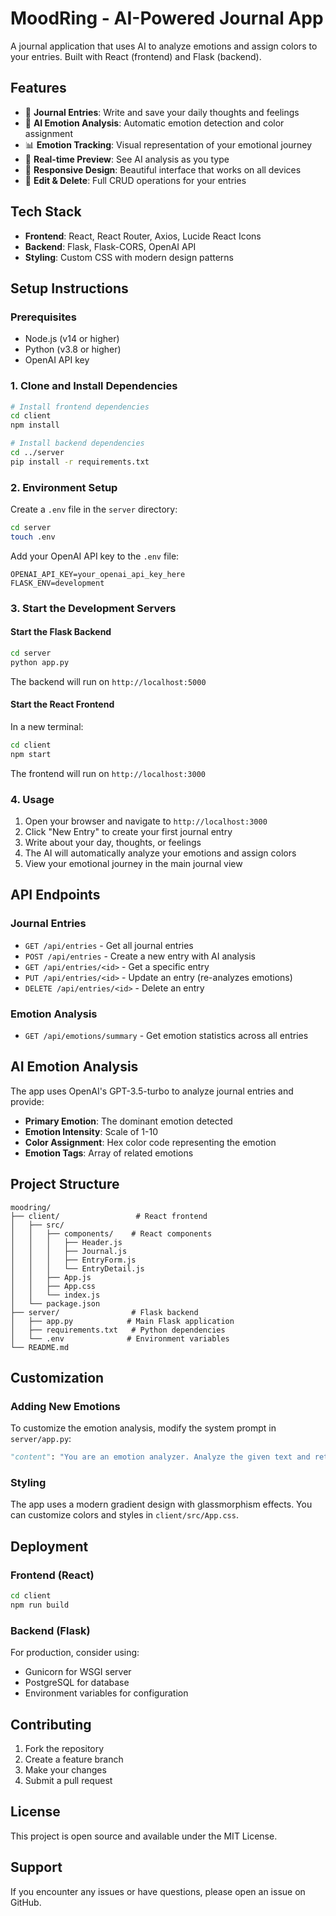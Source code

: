# MoodRing - AI-Powered Journal App

A journal application that uses AI to analyze emotions and assign colors to your entries. Built with React (frontend) and Flask (backend).

## Features

- 📝 **Journal Entries**: Write and save your daily thoughts and feelings
- 🎨 **AI Emotion Analysis**: Automatic emotion detection and color assignment
- 📊 **Emotion Tracking**: Visual representation of your emotional journey
- 💫 **Real-time Preview**: See AI analysis as you type
- 📱 **Responsive Design**: Beautiful interface that works on all devices
- 🔄 **Edit & Delete**: Full CRUD operations for your entries

## Tech Stack

- **Frontend**: React, React Router, Axios, Lucide React Icons
- **Backend**: Flask, Flask-CORS, OpenAI API
- **Styling**: Custom CSS with modern design patterns

## Setup Instructions

### Prerequisites

- Node.js (v14 or higher)
- Python (v3.8 or higher)
- OpenAI API key

### 1. Clone and Install Dependencies

```bash
# Install frontend dependencies
cd client
npm install

# Install backend dependencies
cd ../server
pip install -r requirements.txt
```

### 2. Environment Setup

Create a `.env` file in the `server` directory:

```bash
cd server
touch .env
```

Add your OpenAI API key to the `.env` file:

```
OPENAI_API_KEY=your_openai_api_key_here
FLASK_ENV=development
```

### 3. Start the Development Servers

#### Start the Flask Backend

```bash
cd server
python app.py
```

The backend will run on `http://localhost:5000`

#### Start the React Frontend

In a new terminal:

```bash
cd client
npm start
```

The frontend will run on `http://localhost:3000`

### 4. Usage

1. Open your browser and navigate to `http://localhost:3000`
2. Click "New Entry" to create your first journal entry
3. Write about your day, thoughts, or feelings
4. The AI will automatically analyze your emotions and assign colors
5. View your emotional journey in the main journal view

## API Endpoints

### Journal Entries
- `GET /api/entries` - Get all journal entries
- `POST /api/entries` - Create a new entry with AI analysis
- `GET /api/entries/<id>` - Get a specific entry
- `PUT /api/entries/<id>` - Update an entry (re-analyzes emotions)
- `DELETE /api/entries/<id>` - Delete an entry

### Emotion Analysis
- `GET /api/emotions/summary` - Get emotion statistics across all entries

## AI Emotion Analysis

The app uses OpenAI's GPT-3.5-turbo to analyze journal entries and provide:

- **Primary Emotion**: The dominant emotion detected
- **Emotion Intensity**: Scale of 1-10
- **Color Assignment**: Hex color code representing the emotion
- **Emotion Tags**: Array of related emotions

## Project Structure

```
moodring/
├── client/                 # React frontend
│   ├── src/
│   │   ├── components/    # React components
│   │   │   ├── Header.js
│   │   │   ├── Journal.js
│   │   │   ├── EntryForm.js
│   │   │   └── EntryDetail.js
│   │   ├── App.js
│   │   ├── App.css
│   │   └── index.js
│   └── package.json
├── server/                # Flask backend
│   ├── app.py            # Main Flask application
│   ├── requirements.txt   # Python dependencies
│   └── .env              # Environment variables
└── README.md
```

## Customization

### Adding New Emotions

To customize the emotion analysis, modify the system prompt in `server/app.py`:

```python
"content": "You are an emotion analyzer. Analyze the given text and return a JSON response with: 1) primary_emotion (string), 2) emotion_intensity (1-10), 3) color_assignment (hex color code), 4) emotion_tags (array of emotions). Be empathetic and accurate."
```

### Styling

The app uses a modern gradient design with glassmorphism effects. You can customize colors and styles in `client/src/App.css`.

## Deployment

### Frontend (React)
```bash
cd client
npm run build
```

### Backend (Flask)
For production, consider using:
- Gunicorn for WSGI server
- PostgreSQL for database
- Environment variables for configuration

## Contributing

1. Fork the repository
2. Create a feature branch
3. Make your changes
4. Submit a pull request

## License

This project is open source and available under the MIT License.

## Support

If you encounter any issues or have questions, please open an issue on GitHub.


